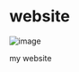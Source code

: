 # website

![image](https://github.com/veevyo/website/assets/41368076/f542440e-f3b0-4f5a-be28-23f480d30423)

my website
